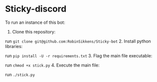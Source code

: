 # Sticky-discord

To run an instance of this bot:
1. Clone this repository:

run `git clone git@github.com:RobinSikkens/Sticky-bot`
2. Install python libraries:

run `pip install -U -r requirements.txt`
3. Flag the main file executable:

run `chmod +x stick.py`
4. Execute the main file:

run `./stick.py`
